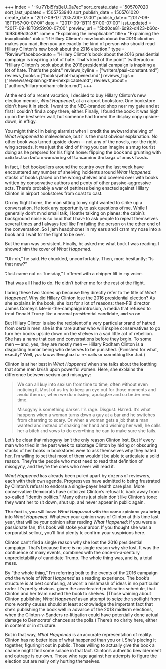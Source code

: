 +++
index = "-KuI7Ybi5YsBeU_0a7ec"
sort_create_date = 1505707020
sort_last_updated = 1505753940
sort_publish_date = 1505761020
create_date = "2017-09-17T20:57:00-07:00"
publish_date = "2017-09-18T11:57:00-07:00"
date = "2017-09-18T11:57:00-07:00"
last_updated = "2017-09-18T09:59:00-07:00"
preview_url = "5bd0ce81-6d92-d423-b60c-1b98b89d3c38"
name = "Explaining the inexplicable"
title = "Explaining the inexplicable"
dek = "If Hillary Clinton's new book about the 2016 election makes you mad, then you are exactly the kind of person who should read Hillary Clinton's new book about the 2016 election."
type = "Review"facebookauto = "Hillary Clinton's book about the 2016 presidential campaign is inspiring a lot of hate. That's kind of the point."
twitterauto = "Hillary Clinton's book about the 2016 presidential campaign is inspiring a lot of hate. That's the point."
reviews_byline = ["writers/paul-constant.md"]
reviews_books = ["books/what-happened.md"]
reviews_tags = ["reviews/explaining-the-inexplicable.md"]
reviews_about = ["authors/hillary-rodham-clinton.md"]
+++

At the end of a recent vacation, I decided to buy Hillary Clinton’s new election memoir, *What Happened*, at an airport bookstore. One bookstore didn’t have it in stock. I went to the NBC-branded shop near my gate and at first I couldn’t find a copy there, either. Finally, I found the book: it was high up on the bestseller wall, but someone had turned the display copy upside-down, in effigy. 

You might think I’m being alarmist when I credit the awkward shelving of *What Happened* to malevolence, but it is the most obvious explanation. No other book was turned upside-down — not any of the novels, nor the right-wing screeds. It was just the kind of thing you can imagine a smug tourist doing as he prepared for his flight home: flipping the book and grunting with satisfaction before wandering off to examine the bags of snack foods. 

In fact, I bet booksellers around the country over the last week have encountered any number of shelving incidents around *What Happened*: stacks of books placed on the wrong shelves and covered over with books written by conservative authors and plenty of other passive-aggressive acts. There’s probably a war of pettiness being enacted against Hillary Clinton in airport bookstores from coast to cast.

<div class="break"></div>

On my flight home, the man sitting to my right wanted to strike up a conversation. He took any opportunity to ask questions of me. While I generally don’t mind small talk, I loathe talking on planes: the cabin’s background noise is so loud that I have to ask people to repeat themselves several times and I always feel like I'm failing the person on the other end of the conversation. So I jam headphones in my ears and I cram my nose into a book and I wait for the flight to be over. 

But the man was persistent. Finally, he asked me what book I was reading. I showed him the cover of *What Happened*. 

“Uh-oh,” he said. He chuckled, uncomfortably. Then, more hesitantly: “Is that new?”

“Just came out on Tuesday,” I offered with a chipper lilt in my voice.

That was all I had to do. He didn’t bother me for the rest of the flight.

<div class="break"></div>

I bring these two stories up because they directly refer to the title of *What Happened*. Why did Hillary Clinton lose the 2016 presidential election? As she explains in the book, she lost for a lot of reasons: then-FBI director James Comey’s late-in-the-campaign intrusion, a media that refused to treat Donald Trump like a normal presidential candidate, and so on.

But Hillary Clinton is also the recipient of a very particular brand of hatred from certain men: she is the rare author who will inspire conservatives to go turn her books upside down on the shelves in a sad little act of rebellion. She has a name that can end conversations before they begin. To some men — and, yes, they are mostly men — Hillary Rodham Clinton is a disgusting human being who deserves to be punished. (Punished for what, exactly? Well, you know: Benghazi or e-mails or something like that.)

Clinton is at her best in *What Happened* when she talks about the loathing that some men lavish upon powerful women. Here, she explains the difference between sexism and misogyny:

<blockquote><p>We can all buy into sexism from time to time, often without even noticing it. Most of us try to keep an eye out for those moments and avoid them or, when we do misstep, apologize and do better next time.</p>

<p>Misogyny is something darker. It’s rage. Disgust. Hatred. It’s what happens when a woman turns down a guy at a bar and he switches from charming to scary. Or when a woman gets a job that a man wanted and instead of shaking her hand and wishing her well, he calls her a bitch and vows to do everything he can to make sure she fails.</p></blockquote>

Let’s be clear that misogyny isn’t the only reason Clinton lost. But if every man who tried in the past week to sabotage Clinton by hiding or obscuring stacks of her books in bookstores were to ask themselves why they hated her, I’m willing to bet that most of them wouldn’t be able to articulate a solid reason. They’re the people who most need to read that definition of misogyny, and they’re the ones who never will read it.

*What Happened* has already been pulled apart by dozens of reviewers, each with their own agenda. Progressives have admitted to being frustrated by Clinton’s refusal to endorse a single-payer health care plan. More conservative Democrats have criticized Clinton’s refusal to back away from so-called “identity politics.” Many others just plain don’t like Clinton’s tone: they want her to sit down, shut up, and never appear in public again.

<div class="break"></div>

The fact is, you will leave *What Happened* with the same opinions you bring into *What Happened*. Whatever your opinion was of Clinton at this time last year, that will be your opinion after reading *What Happened*: if you were a passionate fan, this book will stoke your ardor. If you thought she was a corporatist sellout, you’ll find plenty to confirm your suspicions here.

Clinton can’t find a single reason why she lost the 2016 presidential campaign. That’s because there *is* no single reason why she lost. It was the confluence of many events, combined with the once-in-a-century unpredictability of candidate Trump. The whole thing was, and is, a total mess. 

By “the whole thing,” I’m referring both to the events of the 2016 campaign *and* the whole of *What Happened* as a reading experience. The book’s structure is at best confusing, at worst a mishmash of ideas in no particular order. It’s pretty obvious, given the accelerated publication schedule, that Clinton and her team rushed the book to shelves. (Those whining about Clinton publishing *What Happened* as an attempt to seize the spotlight from more worthy causes  should at least acknowledge the important fact that she’s publishing the book well in advance of the 2018 midterm elections, when the Clinton-v-Sanders re-litigation could have potentially done actual damage to Democrats’ chances at the polls.) There’s no clarity here, either in content or in structure.

But in that way, *What Happened* is an accurate representation of reality. Clinton has no better idea of what happened than you or I. She’s piecing it together, figuring it out in public. Those willing to actually give the book a chance might find some solace in that fact. Clinton’s authentic bewilderment and outrage is our own. Those who rage against her attempts to figure the election out are really only hurting themselves.
